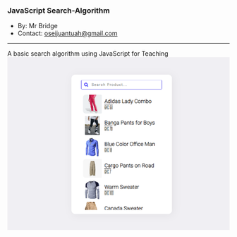 ### JavaScript Search-Algorithm
* By: Mr Bridge
* Contact: oseijuantuah@gmail.com
<hr>
A basic search algorithm using JavaScript for Teaching

<img src="./images/Screenshot.png">
